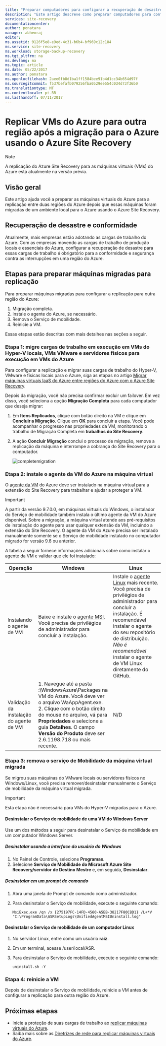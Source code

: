 ```yaml
---
title: "Preparar computadores para configurar a recuperação de desastre entre regiões do Azure após a migração para o Azure usando o Site Recovery | Microsoft Docs"
description: "Este artigo descreve como preparar computadores para configurar a recuperação de desastre entre regiões do Azure após a migração para o Azure usando o Azure Site Recovery."
services: site-recovery
documentationcenter: 
author: ponatara
manager: abhemraj
editor: 
ms.assetid: 9126f5e8-e9ed-4c31-b6b4-bf969c12c184
ms.service: site-recovery
ms.workload: storage-backup-recovery
ms.tgt_pltfrm: na
ms.devlang: na
ms.topic: article
ms.date: 05/22/2017
ms.author: ponatara
ms.openlocfilehash: 2aee0fb8d1ba1ff1584bee91b4d1cc34b654d97f
ms.sourcegitcommit: f537befafb079256fba0529ee554c034d73f36b0
ms.translationtype: MT
ms.contentlocale: pt-BR
ms.lasthandoff: 07/11/2017
---
```

# <a name="replicate-azure-vms-to-another-region-after-migration-to-azure-by-using-azure-site-recovery"></a>Replicar VMs do Azure para outra região após a migração para o Azure usando o Azure Site Recovery

>[!NOTE]
> A replicação do Azure Site Recovery para as máquinas virtuais (VMs) do Azure está atualmente na versão prévia.

## <a name="overview"></a>Visão geral

Este artigo ajuda você a preparar as máquinas virtuais do Azure para a replicação entre duas regiões do Azure depois que essas máquinas foram migradas de um ambiente local para o Azure usando o Azure Site Recovery.

## <a name="disaster-recovery-and-compliance"></a>Recuperação de desastre e conformidade
Atualmente, mais empresas estão adotando as cargas de trabalho do Azure. Com as empresas movendo as cargas de trabalho de produção locais e essenciais do Azure, configurar a recuperação de desastre para essas cargas de trabalho é obrigatório para a conformidade e segurança contra as interrupções em uma região do Azure.

## <a name="steps-for-preparing-migrated-machines-for-replication"></a>Etapas para preparar máquinas migradas para replicação
Para preparar máquinas migradas para configurar a replicação para outra região do Azure:

1. Migração completa.
2. Instale o agente do Azure, se necessário.
3. Remova o Serviço de mobilidade.  
4. Reinicie a VM.

Essas etapas estão descritas com mais detalhes nas seções a seguir.

### <a name="step-1-migrate-workloads-running-on-hyper-v-vms-vmware-vms-and-physical-servers-to-run-on-azure-vms"></a>Etapa 1: migre cargas de trabalho em execução em VMs do Hyper-V locais, VMs VMware e servidores físicos para execução em VMs do Azure

Para configurar a replicação e migrar suas cargas de trabalho do Hyper-V, VMware e físicas locais para o Azure, siga as etapas no artigo [Migrar máquinas virtuais IaaS do Azure entre regiões do Azure com o Azure Site Recovery](site-recovery-migrate-to-azure.md). 

Depois da migração, você não precisa confirmar excluir um failover. Em vez disso, você seleciona a opção **Migração Completa** para cada computador que deseja migrar:
1. Em **Itens Replicados**, clique com botão direito na VM e clique em **Concluir a Migração**. Clique em **OK** para concluir a etapa. Você pode acompanhar o progresso nas propriedades da VM, monitorando o trabalho de Migração Completa em **trabalhos do Site Recovery**.
2. A ação **Concluir Migração** conclui o processo de migração, remove a replicação da máquina e interrompe a cobrança do Site Recovery para o computador.

   ![completemigration](./media/site-recovery-hyper-v-site-to-azure/migrate.png)

### <a name="step-2-install-the-azure-vm-agent-on-the-virtual-machine"></a>Etapa 2: instale o agente da VM do Azure na máquina virtual
O [agente da VM](../virtual-machines/windows/classic/agents-and-extensions.md#azure-vm-agents-for-windows-and-linux) do Azure deve ser instalado na máquina virtual para a extensão do Site Recovery para trabalhar e ajudar a proteger a VM.

>[!IMPORTANT]
>A partir da versão 9.7.0.0, em máquinas virtuais do Windows, o instalador do Serviço de mobilidade também instala o último agente da VM do Azure disponível. Sobre a migração, a máquina virtual atende aos pré-requisitos de instalação do agente para usar qualquer extensão da VM, incluindo a extensão do Site Recovery. O agente da VM do Azure precisa ser instalado manualmente somente se o Serviço de mobilidade instalado no computador migrado for versão 9.6 ou anterior.

A tabela a seguir fornece informações adicionais sobre como instalar o agente da VM e validar que ele foi instalado:

| **Operação** | **Windows** | **Linux** |
| --- | --- | --- |
| Instalando o agente de VM |Baixe e instale o [agente MSI](http://go.microsoft.com/fwlink/?LinkID=394789&clcid=0x409). Você precisa de privilégios de administrador para concluir a instalação. |Instale o [agente Linux](../virtual-machines/linux/agent-user-guide.md) mais recente. Você precisa de privilégios de administrador para concluir a instalação. É recomendável instalar o agente do seu repositório de distribuição. *Não é recomendável* instalar o agente de VM Linux diretamente do GitHub.  |
| Validação da instalação do agente de VM |1. Navegue até a pasta :\WindowsAzure\Packages na VM do Azure. Você deve ver o arquivo WaAppAgent.exe. <br>2. Clique com o botão direito do mouse no arquivo, vá para **Propriedades** e selecione a guia **Detalhes**. O campo **Versão do Produto** deve ser 2.6.1198.718 ou mais recente. |N/D |


### <a name="step-3-remove-the-mobility-service-from-the-migrated-virtual-machine"></a>Etapa 3: remova o serviço de Mobilidade da máquina virtual migrada

Se migrou suas máquinas do VMware locais ou servidores físicos no Windows/Linux, você precisa remover/desinstalar manualmente o Serviço de mobilidade da máquina virtual migrada.

>[!IMPORTANT]
>Esta etapa não é necessária para VMs do Hyper-V migradas para o Azure.

#### <a name="uninstall-the-mobility-service-on-a-windows-server-vm"></a>Desinstalar o Serviço de mobilidade de uma VM do Windows Server
Use um dos métodos a seguir para desinstalar o Serviço de mobilidade em um computador Windows Server.

##### <a name="uninstall-by-using-the-windows-ui"></a>Desinstalar usando a interface do usuário do Windows
1. No Painel de Controle, selecione **Programas**.
2. Selecione **Serviço de Mobilidade do Microsoft Azure Site Recovery/servidor de Destino Mestre** e, em seguida, **Desinstalar**.

##### <a name="uninstall-at-a-command-prompt"></a>Desinstalar em um prompt de comando
1. Abra uma janela de Prompt de comando como administrador.
2. Para desinstalar o Serviço de mobilidade, execute o seguinte comando:

   ```
   MsiExec.exe /qn /x {275197FC-14FD-4560-A5EB-38217F80CBD1} /L+*V "C:\ProgramData\ASRSetupLogs\UnifiedAgentMSIUninstall.log"
   ```

#### <a name="uninstall-the-mobility-service-on-a-linux-computer"></a>Desinstalar o Serviço de mobilidade de um computador Linux
1. No servidor Linux, entre como um usuário **raiz**.
2. Em um terminal, acesse /user/local/ASR.
3. Para desinstalar o Serviço de mobilidade, execute o seguinte comando:

   ```
   uninstall.sh -Y
   ```

### <a name="step-4-restart-the-vm"></a>Etapa 4: reinicie a VM

Depois de desinstalar o Serviço de mobilidade, reinicie a VM antes de configurar a replicação para outra região do Azure.


## <a name="next-steps"></a>Próximas etapas
- Inicie a proteção de suas cargas de trabalho ao [replicar máquinas virtuais do Azure](site-recovery-azure-to-azure.md).
- Saiba mais sobre as [Diretrizes de rede para replicar máquinas virtuais do Azure](site-recovery-azure-to-azure-networking-guidance.md).
